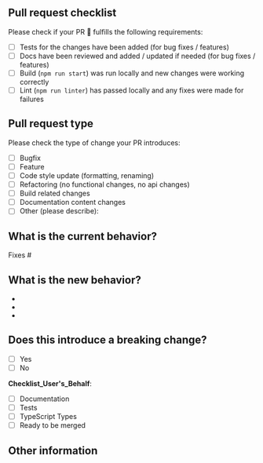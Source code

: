 ## Pull request checklist

Please check if your PR :rocket: fulfills the following requirements:

- [ ] Tests for the changes have been added (for bug fixes / features)
- [ ] Docs have been reviewed and added / updated if needed (for bug fixes / features)
- [ ] Build (`npm run start`) was run locally and new changes were working correctly
- [ ] Lint (`npm run linter`) has passed locally and any fixes were made for failures

## Pull request type

<!-- Please try to limit your pull request to one type, submit multiple pull requests if needed. -->

Please check the type of change your PR introduces:

- [ ] Bugfix
- [ ] Feature
- [ ] Code style update (formatting, renaming)
- [ ] Refactoring (no functional changes, no api changes)
- [ ] Build related changes
- [ ] Documentation content changes
- [ ] Other (please describe):

## What is the current behavior?

<!-- Please describe the current behavior that you are modifying, or link to a relevant issue. -->

Fixes #

<!-- eg: Fixes #42 , or just copy paste the link to the github issue here-->

## What is the new behavior?

<!-- Please describe the behavior or changes that are being added by this PR. -->

-
-
-

## Does this introduce a breaking change?

- [ ] Yes
- [ ] No

<!-- If this introduces a breaking change, please describe the impact and migration path for existing applications below. -->

**Checklist_User's_Behalf**:

<!-- add "N/A" to the end of each line that's irrelevant to your changes -->

<!-- to check an item, place an "x" in the box like so: "- [x] Documentation" -->

- [ ] Documentation
- [ ] Tests
- [ ] TypeScript Types
- [ ] Ready to be merged
      <!-- In your opinion, is this ready to be merged as soon as it's reviewed? -->

## Other information

<!-- Any other information that is important to this PR such as screenshots of how the component looks before and after the change. -->
